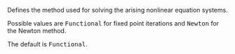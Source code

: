 Defines the method used for solving the arising nonlinear equation systems.

Possible values are <tt>Functional</tt> for fixed point iterations and
<tt>Newton</tt> for the Newton method.

The default is <tt>Functional</tt>.
